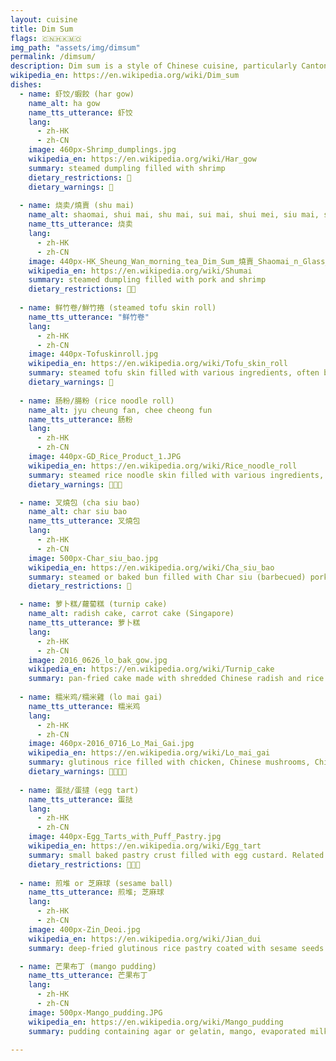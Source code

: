 ```yaml
---
layout: cuisine
title: Dim Sum
flags: 🇨🇳🇭🇰🇲🇴
img_path: "assets/img/dimsum"
permalink: /dimsum/
description: Dim sum is a style of Chinese cuisine, particularly Cantonese, prepared as small bite-sized portions of food served in small steamer baskets or on small plates.
wikipedia_en: https://en.wikipedia.org/wiki/Dim_sum
dishes:
  - name: 虾饺/蝦餃 (har gow)
    name_alt: ha gow
    name_tts_utterance: 虾饺
    lang:
      - zh-HK
      - zh-CN
    image: 460px-Shrimp_dumplings.jpg
    wikipedia_en: https://en.wikipedia.org/wiki/Har_gow
    summary: steamed dumpling filled with shrimp
    dietary_restrictions: 🍤
    dietary_warnings: 🐷
    
  - name: 烧卖/燒賣 (shu mai)
    name_alt: shaomai, shui mai, shu mai, sui mai, shui mei, siu mai, shao mai, siew mai, siomay
    name_tts_utterance: 烧卖
    lang:
      - zh-HK
      - zh-CN
    image: 440px-HK_Sheung_Wan_morning_tea_Dim_Sum_燒賣_Shaomai_n_Glass_bowl_Feb-2012.jpg
    wikipedia_en: https://en.wikipedia.org/wiki/Shumai
    summary: steamed dumpling filled with pork and shrimp
    dietary_restrictions: 🐷🍤
    
  - name: 鲜竹卷/鮮竹捲 (steamed tofu skin roll)
    name_tts_utterance: "鲜竹卷"
    lang:
      - zh-HK
      - zh-CN
    image: 440px-Tofuskinroll.jpg
    wikipedia_en: https://en.wikipedia.org/wiki/Tofu_skin_roll
    summary: steamed tofu skin filled with various ingredients, often bamboo shoots
    dietary_warnings: 🐷
    
  - name: 肠粉/腸粉 (rice noodle roll)
    name_alt: jyu cheung fan, chee cheong fun
    name_tts_utterance: 肠粉
    lang:
      - zh-HK
      - zh-CN
    image: 440px-GD_Rice_Product_1.JPG
    wikipedia_en: https://en.wikipedia.org/wiki/Rice_noodle_roll
    summary: steamed rice noodle skin filled with various ingredients, often shrimp, beef, or Char siu (barbecued) pork
    dietary_warnings: 🐷🥩🍤

  - name: 叉燒包 (cha siu bao)
    name_alt: char siu bao
    name_tts_utterance: 叉燒包
    lang:
      - zh-HK
      - zh-CN
    image: 500px-Char_siu_bao.jpg
    wikipedia_en: https://en.wikipedia.org/wiki/Cha_siu_bao
    summary: steamed or baked bun filled with Char siu (barbecued) pork
    dietary_restrictions: 🐷

  - name: 萝卜糕/蘿蔔糕 (turnip cake)
    name_alt: radish cake, carrot cake (Singapore)
    name_tts_utterance: 萝卜糕
    lang:
      - zh-HK
      - zh-CN
    image: 2016_0626_lo_bak_gow.jpg
    wikipedia_en: https://en.wikipedia.org/wiki/Turnip_cake
    summary: pan-fried cake made with shredded Chinese radish and rice flour
    
  - name: 糯米鸡/糯米雞 (lo mai gai)
    name_tts_utterance: 糯米鸡
    lang:
      - zh-HK
      - zh-CN
    image: 460px-2016_0716_Lo_Mai_Gai.jpg
    wikipedia_en: https://en.wikipedia.org/wiki/Lo_mai_gai
    summary: glutinous rice filled with chicken, Chinese mushrooms, Chinese sausage, sometimes dried shrimp or salted egg, wrapped in a dried lotus leaf and steamed
    dietary_warnings: 🐷🥩🍤🥚
    
  - name: 蛋挞/蛋撻 (egg tart)
    name_tts_utterance: 蛋挞
    lang:
      - zh-HK
      - zh-CN
    image: 440px-Egg_Tarts_with_Puff_Pastry.jpg
    wikipedia_en: https://en.wikipedia.org/wiki/Egg_tart
    summary: small baked pastry crust filled with egg custard. Related to the Portuguese Pastel de Nata
    dietary_restrictions: 🍞🥛🥚
    
  - name: 煎堆 or 芝麻球 (sesame ball)
    name_tts_utterance: 煎堆; 芝麻球
    lang:
      - zh-HK
      - zh-CN
    image: 400px-Zin_Deoi.jpg
    wikipedia_en: https://en.wikipedia.org/wiki/Jian_dui
    summary: deep-fried glutinous rice pastry coated with sesame seeds and often filled with lotus paste or sweet bean paste

  - name: 芒果布丁 (mango pudding)
    name_tts_utterance: 芒果布丁
    lang:
      - zh-HK
      - zh-CN
    image: 500px-Mango_pudding.JPG
    wikipedia_en: https://en.wikipedia.org/wiki/Mango_pudding
    summary: pudding containing agar or gelatin, mango, evaporated milk, and sugar

---
```

